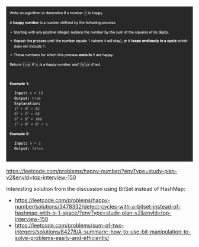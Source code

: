 ![img.png](img.png)

https://leetcode.com/problems/happy-number/?envType=study-plan-v2&envId=top-interview-150

Interesting solution from the discussion using BitSet instead of HashMap:
- https://leetcode.com/problems/happy-number/solutions/3478332/detect-cycles-with-a-bitset-instead-of-hashmap-with-o-1-space/?envType=study-plan-v2&envId=top-interview-150
- https://leetcode.com/problems/sum-of-two-integers/solutions/84278/A-summary:-how-to-use-bit-manipulation-to-solve-problems-easily-and-efficiently/